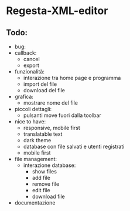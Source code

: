 # Regesta-XML-editor

## Todo:

- bug:
- callback:
  - cancel
  - export
- funzionalità:
  - interazione tra home page e programma
  - import del file
  - download del file
- grafica:
  - mostrare nome del file
- piccoli dettagli:
  - pulsanti move fuori dalla toolbar
- nice to have:
  - responsive, mobile first
  - translatable text
  - dark theme
  - database con file salvati e utenti registrati
  - mobile first 
- file management:
  - interazione database:
    - show files
    - add file
    - remove file
    - edit file
    - download file
- documentazione
